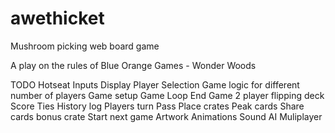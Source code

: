 # awethicket
Mushroom picking web board game

A play on the rules of Blue Orange Games - Wonder Woods

TODO
Hotseat
Inputs
Display
Player Selection
Game logic for different number of players
Game setup
Game Loop
End Game
2 player flipping deck
Score
Ties
History log
Players turn
Pass
Place crates
Peak cards
Share cards
bonus crate
Start next game
Artwork
Animations
Sound
AI
Muliplayer
